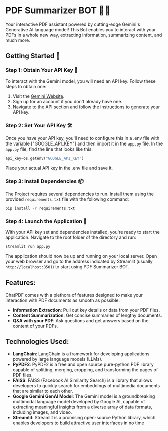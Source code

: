 # PDF Summarizer BOT 📄✨

Your interactive PDF assistant powered by cutting-edge Gemini's Generative AI language model! This Bot enables you to interact with your PDFs in a whole new way, extracting information, summarizing content, and much more.

## Getting Started 🚀

### Step 1: Obtain Your API Key 🔑

To interact with the Gemini model, you will need an API key. Follow these steps to obtain one:

1. Visit the [Gemini Website](https://aistudio.google.com/).
2. Sign up for an account if you don't already have one.
3. Navigate to the API section and follow the instructions to generate your API key.

### Step 2: Set Your API Key 🛠️

Once you have your API key, you'll need to configure this in a .env file with the variable ["GOOGLE_API_KEY"] and then import it in the `app.py` file. In the `app.py` file, find the line that looks like this:

```python
api_key=os.getenv("GOOGLE_API_KEY")
```

Place your actual API key in the .env file and save it.

### Step 3: Install Dependencies 📦

The Project requires several dependencies to run. Install them using the provided `requirements.txt` file with the following command:

```bash
pip install -r requirements.txt
```

### Step 4: Launch the Application 🌟

With your API key set and dependencies installed, you're ready to start the application. Navigate to the root folder of the directory and run:

```bash
streamlit run app.py
```

The application should now be up and running on your local server. Open your web browser and go to the address indicated by Streamlit (usually `http://localhost:8501`) to start using PDF Summarizer BOT.

## Features:

ChatPDF comes with a plethora of features designed to make your interaction with PDF documents as smooth as possible:

- **Information Extraction**: Pull out key details or data from your PDF files.
- **Content Summarization**: Get concise summaries of lengthy documents.
- **Q&A with your PDF**: Ask questions and get answers based on the content of your PDFs.

## Technologies Used:

- **LangChain**: LangChain is a framework for developing applications powered by large language models (LLMs).
- **PyPDF2**: PyPDF2 is a free and open source pure-python PDF library capable of splitting, merging, cropping, and transforming the pages of PDF files.
- **FAISS**: FAISS (Facebook AI Similarity Search) is a library that allows developers to quickly search for embeddings of multimedia documents that are similar to each other.
- **Google Gemini GenAI Model**: The Gemini model is a groundbreaking multimodal language model developed by Google AI, capable of extracting meaningful insights from a diverse array of data formats, including images, and video. 
- **Streamlit**: Streamlit is a promising open-source Python library, which enables developers to build attractive user interfaces in no time

